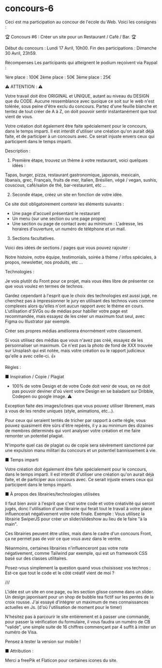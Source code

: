 # concours-6

Ceci est ma participation au concour de l'ecole du Web. Voici les consignes : 

🏆  Concours #6 : Créer un site pour un Restaurant / Café / Bar.   🏆 

Début du concours     :   Lundi 17  Avril,   10h00.
Fin des participations :  Dimanche 30 Avril,  23h59.

Récompenses
Les participants qui atteignent le podium reçoivent via Paypal :

1ère place    : 100€
2ème place : 50€
3ème place : 25€


 ⚠️  ATTENTION : ⚠️ 

Votre travail doit être ORIGINAL et UNIQUE, autant au niveau du DESIGN que du CODE.
Aucune ressemblance avec quoique ce soit sur le web n'est tolérée, sous peine d'être exclu du concours.
Partez d'une feuille blanche et tentez de tout créer de A à Z, on doit pouvoir sentir instantanément que tout vient de vous.

Votre création doit également être faite spécialement pour le concours, dans le temps imparti.
Il est interdit d'utiliser une création qu'on aurait déjà faite, et de participer à un concours avec.
Ce serait injuste envers ceux qui participent dans le temps imparti.


Description :

1. Première étape, trouvez un thème à votre restaurant, voici quelques idées :

Tapas, burger, pizza, restaurant gastronomique, japonais, mexicain, libanais, grec, Français, fruits de mer, Italien, Brésilien, végé / vegan, sushis, couscous, café/salon de thé, bar-restaurant, etc ... 

2. Seconde étape, créez un site en fonction de votre idée.

Ce site doit obligatoirement contenir les éléments suivants :
- Une page d'accueil présentant le restaurant 
- Un menu (sur une section ou une page propre)
- Une section ou page de contact avec au minimum : L'adresse, les horaires d'ouverture, un numéro de téléphone et un mail.
 
3. Sections facultatives.

Voici des idées de sections / pages que vous pouvez rajouter :
 
Notre histoire, notre équipe, testimonials, soirée à thème / infos spéciales, à propos, newsletter, nos produits, etc ...


Technologies :

Je vois plutôt du Front pour ce projet, mais vous êtes libre de présenter ce que vous voulez en termes de technos.

Gardez cependant à l'esprit que le choix des technologies est aussi jugé, ne cherchez pas à impressionner le jury en utilisant des technos vues comme complexes alors qu'elles n'ont aucun rapport avec le thème en cours.
L'utilisation d'SVGs ou de médias pour habiller votre page est recommandée, mais essayez de les créer un maximum tout seul, avec Figma ou Illustrator par exemple.

Créer ses propres médias améliorera énormément votre classement.

Si vous utilisez des médias que vous n'avez pas créé, essayez de les personnaliser un maximum.
Ce n'est pas la photo de fond de XXX trouvée sur Unsplash qui est notée, mais votre création ou le rapport judicieux qu'elle a avec celle-ci. 👍


Règles :

■ Inspiration / Copie / Plagiat

- 100% de votre Design et de votre Code doit venir de vous, on ne doit pas pouvoir deviner d'où vient votre Design en se baladant sur Dribble, Codepen ou google image. ⚠️ 

Exception faite des images/icônes que vous pouvez utiliser librement, mais à vous de les rendre uniques (style, animations, etc...).

Pour ceux qui seraient tentés de tricher par rapport à cette règle, vous pouvez quasiment être sûrs d'être repérés, il y a au minimum des dizaines de membres déterminés qui vont analyser votre création et me faire remonter un potentiel plagiat.

N'importe quel cas de plagiat ou de copie sera sévèrement sanctionné par une expulsion manu militari du concours et un potentiel bannissement à vie.

■  Temps imparti

Votre création doit également être faite spécialement pour le concours, dans le temps imparti.
Il est interdit d'utiliser une création qu'on aurait déjà faite, et de participer aux concours avec.
Ce serait injuste envers ceux qui participent dans le temps imparti.


■  À propos des librairies/technologies utilisées

Il faut bien avoir à l'esprit que c'est votre code et votre créativité qui seront jugés, donc l'utilisation d'une librairie qui ferait tout le travail à votre place influencerait négativement votre note finale.
Exemple : Vous utilisez la librairie SwiperJS pour créer un slider/slideshow au lieu de le faire "à la main".

Ces librairies peuvent être utiles, mais dans le cadre d'un concours Front, ça ne permet pas de voir ce que vous avez dans le ventre.

Néanmoins, certaines librairies n'influenceront pas votre note négativement, comme Tailwind par exemple, qui est un framework CSS basé sur des classes utilitaires.

Posez-vous simplement la question quand vous choisissez vos technos : Est-ce que tout le code et le côté créatif vient de moi ?


///

L'idée est un site en one page, ou les section glisse comme dans un slider. Un design japonisant pour un shop de bubble tea fictif sur les pentes de la croix rousse.
J'ai essayé d'intégrer un maximum de mes connaissances actuelles en Js. (d'où l'utilisation de moment pour le timer)

N'hésitez pas à parcourir le site entièrement et à passer une commande, pour passer la vérification du formulaire, il vous faudra un numéro de CB "valide", une simple suite de 16 chiffres commençant par 4 suffit à imiter un numéro de Visa.

Pensez à tester la version sur mobile !


■  Attribution : 

Merci a freePik et Flaticon pour certaines icones du site. 
